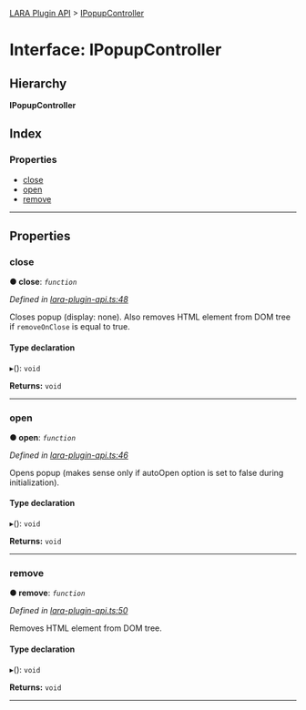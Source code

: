 [LARA Plugin API](../README.md) > [IPopupController](../interfaces/ipopupcontroller.md)

# Interface: IPopupController

## Hierarchy

**IPopupController**

## Index

### Properties

* [close](ipopupcontroller.md#close)
* [open](ipopupcontroller.md#open)
* [remove](ipopupcontroller.md#remove)

---

## Properties

<a id="close"></a>

###  close

**● close**: *`function`*

*Defined in [lara-plugin-api.ts:48](https://github.com/concord-consortium/lara/blob/282bbe90/lara-plugin-api/src/lara-plugin-api.ts#L48)*

Closes popup (display: none). Also removes HTML element from DOM tree if `removeOnClose` is equal to true.

#### Type declaration
▸(): `void`

**Returns:** `void`

___
<a id="open"></a>

###  open

**● open**: *`function`*

*Defined in [lara-plugin-api.ts:46](https://github.com/concord-consortium/lara/blob/282bbe90/lara-plugin-api/src/lara-plugin-api.ts#L46)*

Opens popup (makes sense only if autoOpen option is set to false during initialization).

#### Type declaration
▸(): `void`

**Returns:** `void`

___
<a id="remove"></a>

###  remove

**● remove**: *`function`*

*Defined in [lara-plugin-api.ts:50](https://github.com/concord-consortium/lara/blob/282bbe90/lara-plugin-api/src/lara-plugin-api.ts#L50)*

Removes HTML element from DOM tree.

#### Type declaration
▸(): `void`

**Returns:** `void`

___

